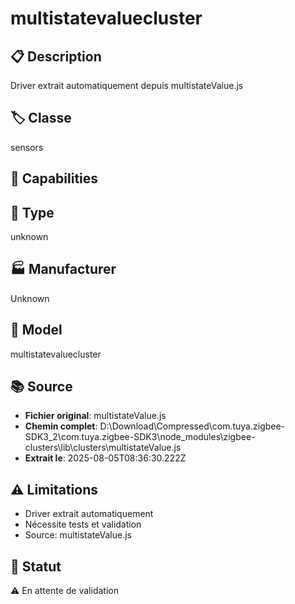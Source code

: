 # multistatevaluecluster

## 📋 Description
Driver extrait automatiquement depuis multistateValue.js

## 🏷️ Classe
sensors

## 🔧 Capabilities


## 📡 Type
unknown

## 🏭 Manufacturer
Unknown

## 📱 Model
multistatevaluecluster

## 📚 Source
- **Fichier original**: multistateValue.js
- **Chemin complet**: D:\Download\Compressed\com.tuya.zigbee-SDK3_2\com.tuya.zigbee-SDK3\node_modules\zigbee-clusters\lib\clusters\multistateValue.js
- **Extrait le**: 2025-08-05T08:36:30.222Z

## ⚠️ Limitations
- Driver extrait automatiquement
- Nécessite tests et validation
- Source: multistateValue.js

## 🚀 Statut
⚠️ En attente de validation
